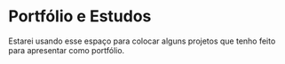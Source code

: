﻿# Portfólio e Estudos

Estarei usando esse espaço para colocar alguns projetos que tenho feito para apresentar como portfólio.
